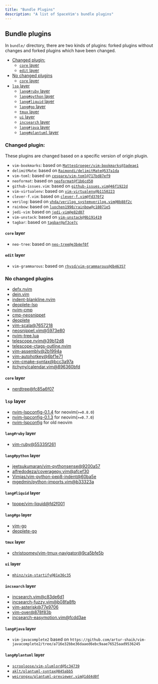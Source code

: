 ```yaml
---
title: "Bundle Plugins"
description: "A list of SpaceVim's bundle plugins"
---
```


## Bundle plugins

In `bundle/` directory, there are two kinds of plugins: forked plugins without changes and forked plugins which have been changed.

<!-- vim-markdown-toc GFM -->

- [Changed plugin:](#changed-plugin)
  - [`core` layer](#core-layer)
  - [`edit` layer](#edit-layer)
- [No changed plugins](#no-changed-plugins)
  - [`core` layer](#core-layer-1)
- [`lsp` layer](#lsp-layer)
  - [`lang#ruby` layer](#langruby-layer)
  - [`lang#python` layer](#langpython-layer)
  - [`lang#liquid` layer](#langliquid-layer)
  - [`lang#go` layer](#langgo-layer)
  - [`tmux` layer](#tmux-layer)
  - [`ui` layer](#ui-layer)
  - [`incsearch` layer](#incsearch-layer)
  - [`lang#java` layer](#langjava-layer)
  - [`lang#plantuml` layer](#langplantuml-layer)

<!-- vim-markdown-toc -->

### Changed plugin:

These plugins are changed based on a specific version of origin plugin.

- `vim-bookmarks`: based on [`MattesGroeger/vim-bookmarks@3adeae1`](https://github.com/MattesGroeger/vim-bookmarks/commit/3adeae10639edcba29ea80dafa1c58cf545cb80e)
- `delimitMate`: based on [`Raimondi/delimitMate@537a1da`](https://github.com/Raimondi/delimitMate/tree/537a1da0fa5eeb88640425c37e545af933c56e1b)
- `vim-toml`: based on [`cespare/vim-toml@717bd87ef9`](https://github.com/cespare/vim-toml/tree/717bd87ef928293e0cc6cfc12ebf2e007cb25311)
- `neoformat`: based on [`neoformat@f1b6cd50`](https://github.com/sbdchd/neoformat/tree/f1b6cd506b72be0a2aaf529105320ec929683920)
- `github-issues.vim`: based on [`github-issues.vim@46f1922d`](https://github.com/jaxbot/github-issues.vim/tree/46f1922d3d225ed659f3dda1c95e35001c9f41f4)
- `vim-virtualenv`: based on [`vim-virtualenv@b1150223`](https://github.com/jmcantrell/vim-virtualenv/tree/b1150223cd876f155ed7a3b2e285ed33f6f93873)
- `clever-f.vim`: based on [`clever-f.vim@fd370f2`](https://github.com/rhysd/clever-f.vim/tree/fd370f27cca93918184a8043220cef1aa440a1fd)
- `verilog`: based on [`vhda/verilog_systemverilog.vim@0b88f2c`](https://github.com/vhda/verilog_systemverilog.vim/tree/0b88f2ccf81983944bf00d15ec810dd807053d19)
- `rainbow`: based on [`luochen1990/rainbow@c18071e5`](https://github.com/luochen1990/rainbow/tree/c18071e5c7790928b763c2e88c487dfc93d84a15)
- `jedi-vim`: based on [`jedi-vim@e82d07`](https://github.com/davidhalter/jedi-vim/tree/e82d07faa17c3b3fe04b4fa6ab074e8e8601a596)
- `vim-unstack`: based on [`vim-unstack@9b191419`](https://github.com/mattboehm/vim-unstack/tree/9b191419b4d3f26225a5ae3df5e409c62b426941)
- `tagbar`: based on [`tagbar@af3ce7c`](https://github.com/preservim/tagbar/tree/af3ce7c3cec81f2852bdb0a0651d2485fcd01214)

#### `core` layer

- `neo-tree`: based on [`neo-tree@e3b4ef0f`](https://github.com/nvim-neo-tree/neo-tree.nvim/tree/e3b4ef0fc05b0c99526ffb941abe23ef4fdc8e4e)

#### `edit` layer

- `vim-grammarous`: based on [`rhysd/vim-grammarous@db46357`](https://github.com/rhysd/vim-grammarous/tree/db46357465ce587d5325e816235b5e92415f8c05)


### No changed plugins

- [defx.nvim](https://github.com/Shougo/defx.nvim/tree/df5e6ea6734dc002919ea41786668069fa0b497d)
- [dein.vim](https://github.com/Shougo/dein.vim/tree/452b4a8b70be924d581c2724e5e218bfd2bcea14)
- [indent-blankline.nvim](https://github.com/lukas-reineke/indent-blankline.nvim/tree/045d9582094b27f5ae04d8b635c6da8e97e53f1d)
- [deoplete-lsp](https://github.com/deoplete-plugins/deoplete-lsp/tree/c466c955e85d995984a8135e16da71463712e5e5)
- [nvim-cmp](https://github.com/hrsh7th/nvim-cmp/tree/3192a0c57837c1ec5bf298e4f3ec984c7d2d60c0)
- [cmp-neosnippet](https://github.com/notomo/cmp-neosnippet/tree/2d14526af3f02dcea738b4cea520e6ce55c09979)
- [deoplete](https://github.com/Shougo/deoplete.nvim/tree/1c40f648d2b00e70beb4c473b7c0e32b633bd9ae)
- [vim-scala@7657218](https://github.com/derekwyatt/vim-scala/tree/7657218f14837395a4e6759f15289bad6febd1b4)
- [neosnippet.vim@5973e80](https://github.com/Shougo/neosnippet.vim/tree/5973e801e7ad38a01e888cb794d74e076a35ea9b)
- [nvim-tree.lua](https://github.com/kyazdani42/nvim-tree.lua/tree/9049f364cc3ceaff07ab130e1d35aec9e4124563)
- [telescope.nvim@39b12d8](https://github.com/nvim-telescope/telescope.nvim/tree/39b12d84e86f5054e2ed98829b367598ae53ab41)
- [telescope-ctags-outline.nvim](https://github.com/fcying/telescope-ctags-outline.nvim)
- [vim-assembly@2b1994a](https://github.com/wsdjeg/vim-assembly/tree/2b1994a5d23c90651754b4c75750100f63074d8b)
- [vim-autohotkey@6bf1e71](https://github.com/wsdjeg/vim-autohotkey/tree/6bf1e718c73cad22caad3ecd8c4db96db05b37f7)
- [vim-cmake-syntax@bcc3a97a](https://github.com/pboettch/vim-cmake-syntax/tree/bcc3a97ab934f03e112becd4ce79286793152b47)
- [itchyny/calendar.vim@896360bfd](https://github.com/itchyny/calendar.vim/tree/896360bfd9d5347b2726dd247df2d2cbdb8cf1d6)

#### `core` layer

- [nerdtree@fc85a6f07](https://github.com/preservim/nerdtree/tree/fc85a6f07c2cd694be93496ffad75be126240068)

### `lsp` layer

- [nvim-lspconfig-0.1.4](https://github.com/neovim/nvim-lspconfig/tree/dcb7ebb36f0d2aafcc640f520bb1fc8a9cc1f7c8) for neovim(`>=0.8.0`)
- [nvim-lspconfig-0.1.3](https://github.com/neovim/nvim-lspconfig/tree/dcb7ebb36f0d2aafcc640f520bb1fc8a9cc1f7c8) for neovim(`>=0.7.0`)
- [nvim-lspconfig](https://github.com/neovim/nvim-lspconfig/tree/dcb7ebb36f0d2aafcc640f520bb1fc8a9cc1f7c8) for old neovim

#### `lang#ruby` layer

- [vim-ruby@55335f261](https://github.com/vim-ruby/vim-ruby/tree/55335f2614f914b117f02995340886f409eddc02)

#### `lang#python` layer

- [jeetsukumaran/vim-pythonsense@9200a57](https://github.com/jeetsukumaran/vim-pythonsense/tree/9200a57629c904ed2ab8c9b2e8c5649d311794ba)
- [alfredodeza/coveragepy.vim@afcef30](https://github.com/alfredodeza/coveragepy.vim/tree/afcef301b723048c25250d2d539b9473a8e4f747)
- [Vimjas/vim-python-pep8-indent@60ba5e](https://github.com/Vimjas/vim-python-pep8-indent/tree/60ba5e11a61618c0344e2db190210145083c91f8)
- [mgedmin/python-imports.vim@b33323a](https://github.com/mgedmin/python-imports.vim/tree/b33323aa8c21cf93b115ccbf85e6958b351b410d)

#### `lang#liquid` layer

- [tpope/vim-liquid@fd2f001](https://github.com/tpope/vim-liquid/tree/fd2f0017fbc50f214db2f57c207c34cda3aa1522)

#### `lang#go` layer

- [vim-go](https://github.com/fatih/vim-go/tree/22b2273cfe562ac1c1af976ce77f18a3b1776f3c)
- [deoplete-go](https://github.com/deoplete-plugins/deoplete-go/tree/4eac2e6f127f2e2601dee415db2f826e2c9ef16c)

#### `tmux` layer

- [christoomey/vim-tmux-navigator@9ca5bfe5b](https://github.com/christoomey/vim-tmux-navigator/tree/9ca5bfe5bd274051b5dd796cc150348afc993b80)

#### `ui` layer

- [`mhinz/vim-startify@81e36c35`](https://github.com/mhinz/vim-startify/tree/81e36c352a8deea54df5ec1e2f4348685569bed2)

#### `incsearch` layer

- [incsearch.vim@c83de6d1](https://github.com/haya14busa/incsearch.vim/tree/c83de6d1ac31d173d7c3ffee0ad61dc643ee4f08)
- [incsearch-fuzzy.vim@b08fa8fb](https://github.com/haya14busa/incsearch-fuzzy.vim/tree/b08fa8fbfd633e2f756fde42bfb5251d655f5403)
- [vim-asterisk@77e9706](https://github.com/haya14busa/vim-asterisk/tree/77e97061d6691637a034258cc415d98670698459)
- [vim-over@878f83b](https://github.com/osyo-manga/vim-over/tree/878f83bdac0cda308f599d319f45c7877d5274a9)
- [incsearch-easymotion.vim@fcdd3ae](https://github.com/haya14busa/incsearch-easymotion.vim/tree/fcdd3aee6f4c0eef1a515727199ece8d6c6041b5)

#### `lang#java` layer

- `vim-javacomplete2` based on `https://github.com/artur-shaik/vim-javacomplete2/tree/a716e32bbe36daaed6ebc9aae76525aad9536245`

#### `lang#plantuml` layer

- [`scrooloose/vim-slumlord@5c34739`](https://github.com/scrooloose/vim-slumlord/tree/5c34739a6ca71ef3617ed71491b3387bb2fb5620)
- [`aklt/plantuml-syntax@845abb5`](https://github.com/aklt/plantuml-syntax/tree/845abb56dcd3f12afa6eb47684ef5ba3055802b8)
- [`weirongxu/plantuml-previewer.vim@1dd4d0f`](https://github.com/weirongxu/plantuml-previewer.vim/tree/1dd4d0f2b09cd80a217f76d82f93830dbbe689b3)
